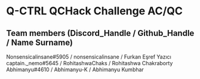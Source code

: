 # Q-CTRL QCHack Challenge AC/QC
## Team members (Discord_Handle / Github_Handle / Name Surname)

Nonsensicalinsane#5905 / nonsensicalinsane / Furkan Eşref Yazıcı
captain._nemo#5645 / RohitashwaChaks / Rohitashwa Chakraborty
Abhimanyu#4610 / Abhimanyu-K / Abhimanyu Kumbhar
